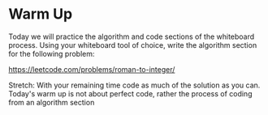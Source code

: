# Warm Up

Today we will practice the algorithm and code sections of the whiteboard process. Using your whiteboard tool of choice, write the algorithm section for the following problem:

https://leetcode.com/problems/roman-to-integer/

Stretch: With your remaining time code as much of the solution as you can. Today's warm up is not about perfect code, rather the process of coding from an algorithm section
